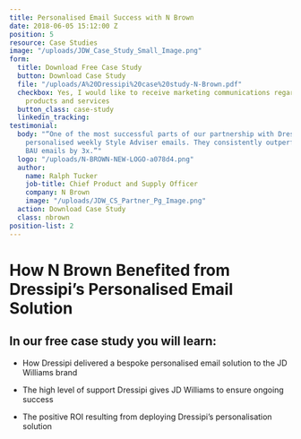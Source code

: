 ```yaml
---
title: Personalised Email Success with N Brown
date: 2018-06-05 15:12:00 Z
position: 5
resource: Case Studies
image: "/uploads/JDW_Case_Study_Small_Image.png"
form:
  title: Download Free Case Study
  button: Download Case Study
  file: "/uploads/A%20Dressipi%20case%20study-N-Brown.pdf"
  checkbox: Yes, I would like to receive marketing communications regarding Dressipi
    products and services
  button_class: case-study
  linkedin_tracking: 
testimonial:
  body: "“One of the most successful parts of our partnership with Dressipi is the
    personalised weekly Style Adviser emails. They consistently outperform our own
    BAU emails by 3x.”"
  logo: "/uploads/N-BROWN-NEW-LOGO-a078d4.png"
  author:
    name: Ralph Tucker
    job-title: Chief Product and Supply Officer
    company: N Brown
    image: "/uploads/JDW_CS_Partner_Pg_Image.png"
  action: Download Case Study
  class: nbrown
position-list: 2
---
```


# How N Brown Benefited from Dressipi’s Personalised Email Solution

## In our free case study you will learn:

- How Dressipi delivered a bespoke personalised email solution to the JD Williams brand

- The high level of support Dressipi gives JD Williams to ensure ongoing success

- The positive ROI resulting from deploying Dressipi’s personalisation solution
